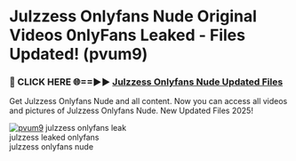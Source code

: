 # Julzzess Onlyfans Nude Original Videos 0nlyFans Leaked - Files Updated! (pvum9)

<h3>🔴 CLICK HERE 🌐==►► <a href="https://tinyurl.com/x26r9saj" rel="nofollow">Julzzess Onlyfans Nude Updated Files</a></h3>

Get Julzzess Onlyfans Nude and all content. Now you can access all videos and pictures of Julzzess Onlyfans Nude. New Updated Files 2025!

[![pvum9](https://i.imgur.com/LkgZPqh.gif)](https://tinyurl.com/x26r9saj)
julzzess onlyfans leak<br>
julzzess leaked onlyfans<br>
julzzess onlyfans nude